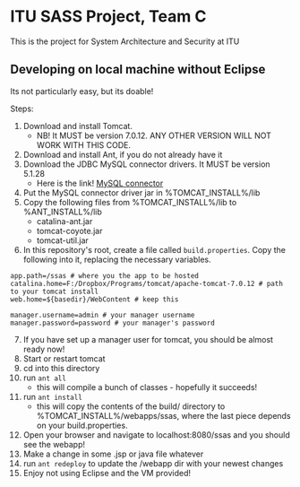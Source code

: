 # ITU SASS Project, Team C
This is the project for System Architecture and Security at ITU

## Developing on local machine without Eclipse
Its not particularly easy, but its doable!

Steps:

1. Download and install Tomcat.
	- NB! It MUST be version 7.0.12. ANY OTHER VERSION WILL NOT WORK WITH THIS CODE.
2. Download and install Ant, if you do not already have it
3. Download the JDBC MySQL connector drivers. It MUST be version 5.1.28
	- Here is the link! [MySQL connector][1]
4. Put the MySQL connector driver jar in %TOMCAT_INSTALL%/lib
5. Copy the following files from %TOMCAT_INSTALL%/lib to %ANT_INSTALL%/lib
	- catalina-ant.jar
	- tomcat-coyote.jar
	- tomcat-util.jar
6. In this repository's root, create a file called `build.properties`.
   Copy the following into it, replacing the necessary variables.

```
app.path=/ssas # where you the app to be hosted
catalina.home=F:/Dropbox/Programs/tomcat/apache-tomcat-7.0.12 # path to your tomcat install
web.home=${basedir}/WebContent # keep this
	
manager.username=admin # your manager username
manager.password=password # your manager's password
```

7. If you have set up a manager user for tomcat, you should be almost ready now!
8. Start or restart tomcat
9. cd into this directory
10. run `ant all`
	- this will compile a bunch of classes - hopefully it succeeds!
11. run `ant install`
	- this will copy the contents of the build/ directory to %TOMCAT_INSTALL%/webapps/ssas, where the last piece depends on your build.properties.
12. Open your browser and navigate to localhost:8080/ssas and you should see the webapp!
13. Make a change in some .jsp or java file whatever
14. run `ant redeploy` to update the /webapp dir with your newest changes
15. Enjoy not using Eclipse and the VM provided!

[1]: http://central.maven.org/maven2/mysql/mysql-connector-java/5.1.28/mysql-connector-java-5.1.28.jar
